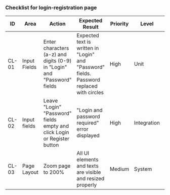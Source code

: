 ### Checklist for login-registration page

| ID | Area | Action | Expected Result | Priority | Level | Testing Type |
|---|---|---|---|---|---|---|
| CL-01 | Input Fields | Enter characters (a-z) and digits (0-9) in "Login" and "Password" fields | Expected text is written in "Login" and "Password" fields. Password replaced with circles | High | Unit | Smoke, Positive |
| CL-02 | Input fields | Leave "Login" "Password" fields empty and click Login or Register button | "Login and password required" error displayed | High | Integration | Smoke, Negative |
| CL-03 | Page Layout | Zoom page to 200% | All UI elements and texts are visible and resized properly | Medium | System | Smoke, Accessibility, Usability |
